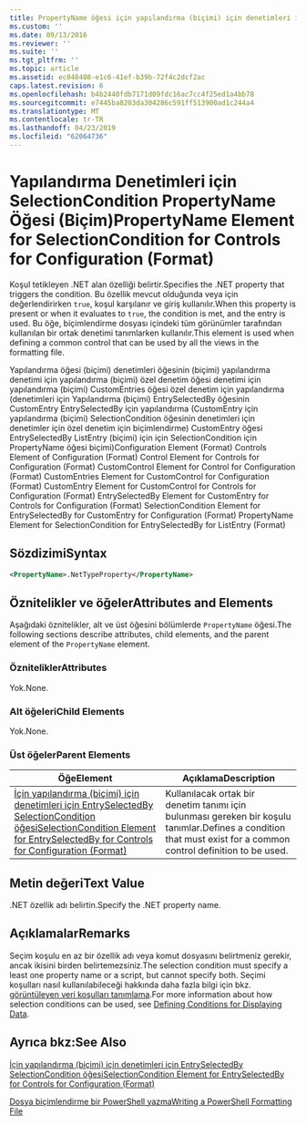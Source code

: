 ```yaml
---
title: PropertyName öğesi için yapılandırma (biçimi) için denetimleri için SelectionCondition | Microsoft Docs
ms.custom: ''
ms.date: 09/13/2016
ms.reviewer: ''
ms.suite: ''
ms.tgt_pltfrm: ''
ms.topic: article
ms.assetid: ec048408-e1c6-41ef-b39b-72f4c2dcf2ac
caps.latest.revision: 6
ms.openlocfilehash: b4b2440fdb7171d09fdc16ac7cc4f25ed1a4bb78
ms.sourcegitcommit: e7445ba8203da304286c591ff513900ad1c244a4
ms.translationtype: MT
ms.contentlocale: tr-TR
ms.lasthandoff: 04/23/2019
ms.locfileid: "62064736"
---
```

# <a name="propertyname-element-for-selectioncondition-for-controls-for-configuration-format"></a><span data-ttu-id="e11f4-102">Yapılandırma Denetimleri için SelectionCondition PropertyName Öğesi (Biçim)</span><span class="sxs-lookup"><span data-stu-id="e11f4-102">PropertyName Element for SelectionCondition for Controls for Configuration (Format)</span></span>

<span data-ttu-id="e11f4-103">Koşul tetikleyen .NET alan özelliği belirtir.</span><span class="sxs-lookup"><span data-stu-id="e11f4-103">Specifies the .NET property that triggers the condition.</span></span> <span data-ttu-id="e11f4-104">Bu özellik mevcut olduğunda veya için değerlendirirken `true`, koşul karşılanır ve giriş kullanılır.</span><span class="sxs-lookup"><span data-stu-id="e11f4-104">When this property is present or when it evaluates to `true`, the condition is met, and the entry is used.</span></span> <span data-ttu-id="e11f4-105">Bu öğe, biçimlendirme dosyası içindeki tüm görünümler tarafından kullanılan bir ortak denetimi tanımlarken kullanılır.</span><span class="sxs-lookup"><span data-stu-id="e11f4-105">This element is used when defining a common control that can be used by all the views in the formatting file.</span></span>

<span data-ttu-id="e11f4-106">Yapılandırma öğesi (biçimi) denetimleri öğesinin (biçimi) yapılandırma denetimi için yapılandırma (biçimi) özel denetim öğesi denetimi için yapılandırma (biçimi) CustomEntries öğesi özel denetim için yapılandırma (denetimleri için Yapılandırma (biçimi) EntrySelectedBy öğesinin CustomEntry EntrySelectedBy için yapılandırma (CustomEntry için yapılandırma (biçimi) SelectionCondition öğesinin denetimleri için denetimler için özel denetim için biçimlendirme) CustomEntry öğesi EntrySelectedBy ListEntry (biçimi) için için SelectionCondition için PropertyName öğesi biçimi)</span><span class="sxs-lookup"><span data-stu-id="e11f4-106">Configuration Element (Format) Controls Element of Configuration (Format) Control Element for Controls for Configuration (Format) CustomControl Element for Control for Configuration (Format) CustomEntries Element for CustomControl for Configuration (Format) CustomEntry Element for CustomControl for Controls for Configuration (Format) EntrySelectedBy Element for CustomEntry for Controls for Configuration (Format) SelectionCondition Element for EntrySelectedBy for CustomEntry for Configuration (Format) PropertyName Element for SelectionCondition for EntrySelectedBy for ListEntry (Format)</span></span>

## <a name="syntax"></a><span data-ttu-id="e11f4-107">Sözdizimi</span><span class="sxs-lookup"><span data-stu-id="e11f4-107">Syntax</span></span>

```xml
<PropertyName>.NetTypeProperty</PropertyName>
```

## <a name="attributes-and-elements"></a><span data-ttu-id="e11f4-108">Öznitelikler ve öğeler</span><span class="sxs-lookup"><span data-stu-id="e11f4-108">Attributes and Elements</span></span>

<span data-ttu-id="e11f4-109">Aşağıdaki öznitelikler, alt ve üst öğesini bölümlerde `PropertyName` öğesi.</span><span class="sxs-lookup"><span data-stu-id="e11f4-109">The following sections describe attributes, child elements, and the parent element of the `PropertyName` element.</span></span>

### <a name="attributes"></a><span data-ttu-id="e11f4-110">Öznitelikler</span><span class="sxs-lookup"><span data-stu-id="e11f4-110">Attributes</span></span>

<span data-ttu-id="e11f4-111">Yok.</span><span class="sxs-lookup"><span data-stu-id="e11f4-111">None.</span></span>

### <a name="child-elements"></a><span data-ttu-id="e11f4-112">Alt öğeleri</span><span class="sxs-lookup"><span data-stu-id="e11f4-112">Child Elements</span></span>

<span data-ttu-id="e11f4-113">Yok.</span><span class="sxs-lookup"><span data-stu-id="e11f4-113">None.</span></span>

### <a name="parent-elements"></a><span data-ttu-id="e11f4-114">Üst öğeler</span><span class="sxs-lookup"><span data-stu-id="e11f4-114">Parent Elements</span></span>

|<span data-ttu-id="e11f4-115">Öğe</span><span class="sxs-lookup"><span data-stu-id="e11f4-115">Element</span></span>|<span data-ttu-id="e11f4-116">Açıklama</span><span class="sxs-lookup"><span data-stu-id="e11f4-116">Description</span></span>|
|-------------|-----------------|
|[<span data-ttu-id="e11f4-117">İçin yapılandırma (biçimi) için denetimleri için EntrySelectedBy SelectionCondition öğesi</span><span class="sxs-lookup"><span data-stu-id="e11f4-117">SelectionCondition Element for EntrySelectedBy for Controls for Configuration (Format)</span></span>](./selectioncondition-element-for-entryselectedby-for-controls-for-configuration-format.md)|<span data-ttu-id="e11f4-118">Kullanılacak ortak bir denetim tanımı için bulunması gereken bir koşulu tanımlar.</span><span class="sxs-lookup"><span data-stu-id="e11f4-118">Defines a condition that must exist for a common control definition to be used.</span></span>|

## <a name="text-value"></a><span data-ttu-id="e11f4-119">Metin değeri</span><span class="sxs-lookup"><span data-stu-id="e11f4-119">Text Value</span></span>

<span data-ttu-id="e11f4-120">.NET özellik adı belirtin.</span><span class="sxs-lookup"><span data-stu-id="e11f4-120">Specify the .NET property name.</span></span>

## <a name="remarks"></a><span data-ttu-id="e11f4-121">Açıklamalar</span><span class="sxs-lookup"><span data-stu-id="e11f4-121">Remarks</span></span>

<span data-ttu-id="e11f4-122">Seçim koşulu en az bir özellik adı veya komut dosyasını belirtmeniz gerekir, ancak ikisini birden belirtemezsiniz.</span><span class="sxs-lookup"><span data-stu-id="e11f4-122">The selection condition must specify a least one property name or a script, but cannot specify both.</span></span> <span data-ttu-id="e11f4-123">Seçimi koşulları nasıl kullanılabileceği hakkında daha fazla bilgi için bkz. [görüntüleyen veri koşulları tanımlama](./defining-conditions-for-displaying-data.md).</span><span class="sxs-lookup"><span data-stu-id="e11f4-123">For more information about how selection conditions can be used, see [Defining Conditions for Displaying Data](./defining-conditions-for-displaying-data.md).</span></span>

## <a name="see-also"></a><span data-ttu-id="e11f4-124">Ayrıca bkz:</span><span class="sxs-lookup"><span data-stu-id="e11f4-124">See Also</span></span>

[<span data-ttu-id="e11f4-125">İçin yapılandırma (biçimi) için denetimleri için EntrySelectedBy SelectionCondition öğesi</span><span class="sxs-lookup"><span data-stu-id="e11f4-125">SelectionCondition Element for EntrySelectedBy for Controls for Configuration (Format)</span></span>](./selectioncondition-element-for-entryselectedby-for-controls-for-configuration-format.md)

[<span data-ttu-id="e11f4-126">Dosya biçimlendirme bir PowerShell yazma</span><span class="sxs-lookup"><span data-stu-id="e11f4-126">Writing a PowerShell Formatting File</span></span>](./writing-a-powershell-formatting-file.md)
